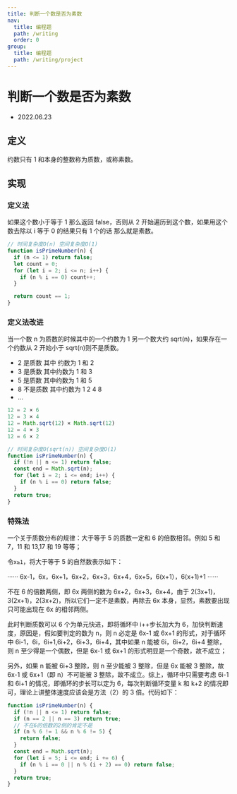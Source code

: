 ```yaml
---
title: 判断一个数是否为素数
nav:
  title: 编程题
  path: /writing
  order: 0
group:
  title: 编程题
  path: /writing/project
---
```


# 判断一个数是否为素数

- 2022.06.23

## 定义

约数只有 1 和本身的整数称为质数，或称素数。

## 实现

### 定义法

如果这个数小于等于 1 那么返回 false，否则从 2 开始遍历到这个数，如果用这个数去除以 i 等于 0 的结果只有 1 个的话 那么就是素数。

```js
// 时间复杂度O(n) 空间复杂度O(1)
function isPrimeNumber(n) {
  if (n <= 1) return false;
  let count = 0;
  for (let i = 2; i <= n; i++) {
    if (n % i == 0) count++;
  }

  return count == 1;
}
```

### 定义法改进

当一个数 n 为质数的时候其中的一个约数为 1 另一个数大约 sqrt(n)，如果存在一个约数从 2 开始小于 sqrt(n)则不是质数。

- 2 是质数 其中 约数为 1 和 2
- 3 是质数 其中约数为 1 和 3
- 5 是质数 其中约数为 1 和 5
- 8 不是质数 其中约数为 1 2 4 8
- ...

```js
12 = 2 × 6
12 = 3 × 4
12 = Math.sqrt(12) × Math.sqrt(12)
12 = 4 × 3
12 = 6 × 2
```

```js
// 时间复杂度O(sqrt(n)) 空间复杂度O(1)
function isPrimeNumber(n) {
  if (!n || n <= 1) return false;
  const end = Math.sqrt(n);
  for (let i = 2; i <= end; i++) {
    if (n % i == 0) return false;
  }
  return true;
}
```

### 特殊法

一个关于质数分布的规律：大于等于 5 的质数一定和 6 的倍数相邻。例如 5 和 7，11 和 13,17 和 19 等等；

令`x≥1`，将大于等于 5 的自然数表示如下：

······ 6x-1，6x，6x+1，6x+2，6x+3，6x+4，6x+5，6(x+1），6(x+1)+1 ······

不在 6 的倍数两侧，即 6x 两侧的数为 6x+2，6x+3，6x+4，由于 2(3x+1)，3(2x+1)，2(3x+2)，所以它们一定不是素数，再除去 6x 本身，显然，素数要出现只可能出现在 6x 的相邻两侧。

此时判断质数可以 6 个为单元快进，即将循环中 i++步长加大为 6，加快判断速度，原因是，假如要判定的数为 n，则 n 必定是 6x-1 或 6x+1 的形式，对于循环中 6i-1，6i，6i+1,6i+2，6i+3，6i+4，其中如果 n 能被 6i，6i+2，6i+4 整除，则 n 至少得是一个偶数，但是 6x-1 或 6x+1 的形式明显是一个奇数，故不成立；

另外，如果 n 能被 6i+3 整除，则 n 至少能被 3 整除，但是 6x 能被 3 整除，故 6x-1 或 6x+1（即 n）不可能被 3 整除，故不成立。综上，循环中只需要考虑 6i-1 和 6i+1 的情况，即循环的步长可以定为 6，每次判断循环变量 k 和 k+2 的情况即可，理论上讲整体速度应该会是方法（2）的 3 倍。代码如下：

```js
function isPrimeNumber(n) {
  if (!n || n <= 1) return false;
  if (n == 2 || n == 3) return true;
  // 不在6的倍数的2侧的肯定不是
  if (n % 6 != 1 && n % 6 != 5) {
    return false;
  }
  const end = Math.sqrt(n);
  for (let i = 5; i <= end; i += 6) {
    if (n % i == 0 || n % (i + 2) == 0) return false;
  }
  return true;
}
```
